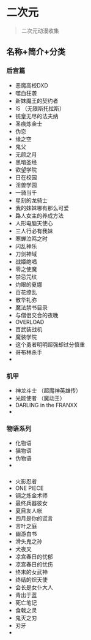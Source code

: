 # 二次元
> 二次元动漫收集
## 名称+简介+分类
### 后宫篇
* 恶魔高校DXD
* 噬血狂袭
* 新妹魔王的契约者
* IS （无限斯托拉斯）
* 铳皇无尽的法夫纳
* 圣痕炼金士
* 伪恋
* 缘之空
* 鬼父
* 无颜之月
* 黑暗圣经
* 欲望学院
* 日在校园
* 淫兽学园
* 一骑当千
* 星刻的龙骑士
* 我的妹妹哪有那么可爱
* 路人女主的养成方法
* 人形电脑天使心
* 三人行必有我妹
* 寒蝉泣鸣之时
* 闪乱神乐
* 刀剑神域
* 战姬绝唱
* 零之使魔
* 禁忌咒纹
* 灼眼的夏娜
* 百花缭乱
* 散华礼弥
* 魔法禁书目录
* 与僧侣交合的夜晚
* OVERLOAD
* 百武装战机
* 魔装学院
* 这个勇者明明超强却过分慎重
* 哥布林杀手
* 

### 机甲
* 神龙斗士 （超魔神英雄传）
* 光能使者 （魔动王）
* DARLING in the FRANXX
* 


### 物语系列
* 化物语
* 猫物语
* 伪物语
* 

### 
* 火影忍者
* ONE PIECE
* 钢之炼金术师
* 最终兵器彼女
* 夏目友人帐
* 四月是你的谎言
* 言叶之庭
* 幽游白书
* 滑头鬼之孙
* 犬夜叉
* 凉宫春日的忧郁
* 凉宫春日的忧伤
* 终末的女武神
* 终结的炽天使
* 会长是女仆大人
* 青出于蓝
* 死亡笔记
* 食戟之灵
* 鬼灭之刃
* 刃牙
* 
